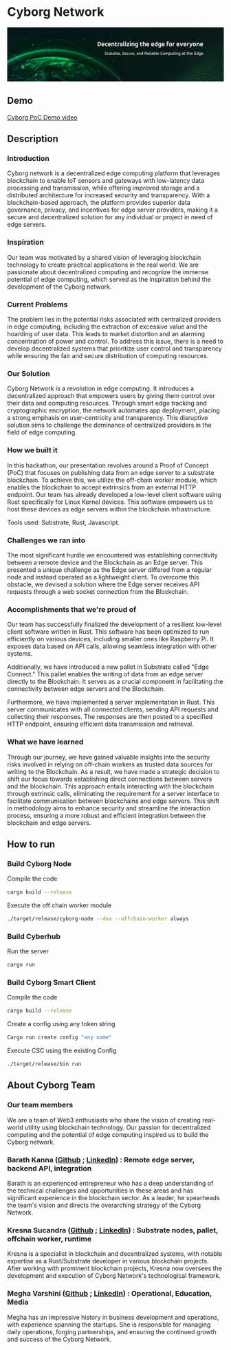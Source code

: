 # Cyborg Network
![Alt text](image.jpg)
## Demo

<!--- TODO: update --->
[Cyborg PoC Demo video](https://youtu.be/sSNg0Q_DJyk)

## Description

### Introduction



Cyborg network is a decentralized edge computing platform that leverages blockchain to enable IoT sensors and gateways with low-latency data processing and transmission, while offering improved storage and a distributed architecture for increased security and transparency. With a blockchain-based approach, the platform provides superior data governance, privacy, and incentives for edge server providers, making it a secure and decentralized solution for any individual or project in need of edge servers.



### Inspiration



Our team was motivated by a shared vision of leveraging blockchain technology to create practical applications in the real world. We are passionate about decentralized computing and recognize the immense potential of edge computing, which served as the inspiration behind the development of the Cyborg network.



### Current Problems



The problem lies in the potential risks associated with centralized providers in edge computing, including the extraction of excessive value and the hoarding of user data. This leads to market distortion and an alarming concentration of power and control. To address this issue, there is a need to develop decentralized systems that prioritize user control and transparency while ensuring the fair and secure distribution of computing resources.



### Our Solution

Cyborg Network is a revolution in edge computing. It introduces a decentralized approach that empowers users by giving them control over their data and computing resources. Through smart edge tracking and cryptographic encryption, the network automates app deployment, placing a strong emphasis on user-centricity and transparency. This disruptive solution aims to challenge the dominance of centralized providers in the field of edge computing.



### How we built it



In this hackathon, our presentation revolves around a Proof of Concept (PoC) that focuses on publishing data from an edge server to a substrate blockchain. To achieve this, we utilize the off-chain worker module, which enables the blockchain to accept extrinsics from an external HTTP endpoint. Our team has already developed a low-level client software using Rust specifically for Linux Kernel devices. This software empowers us to host these devices as edge servers within the blockchain infrastructure.



Tools used: Substrate, Rust, Javascript.



### Challenges we ran into



The most significant hurdle we encountered was establishing connectivity between a remote device and the Blockchain as an Edge server. This presented a unique challenge as the Edge server differed from a regular node and instead operated as a lightweight client. To overcome this obstacle, we devised a solution where the Edge server receives API requests through a web socket connection from the Blockchain.



### Accomplishments that we're proud of



Our team has successfully finalized the development of a resilient low-level client software written in Rust. This software has been optimized to run efficiently on various devices, including smaller ones like Raspberry Pi. It exposes data based on API calls, allowing seamless integration with other systems.

Additionally, we have introduced a new pallet in Substrate called "Edge Connect." This pallet enables the writing of data from an edge server directly to the Blockchain. It serves as a crucial component in facilitating the connectivity between edge servers and the Blockchain.

Furthermore, we have implemented a server implementation in Rust. This server communicates with all connected clients, sending API requests and collecting their responses. The responses are then posted to a specified HTTP endpoint, ensuring efficient data transmission and retrieval.



### What we have learned



Through our journey, we have gained valuable insights into the security risks involved in relying on off-chain workers as trusted data sources for writing to the Blockchain. As a result, we have made a strategic decision to shift our focus towards establishing direct connections between servers and the blockchain. This approach entails interacting with the blockchain through extrinsic calls, eliminating the requirement for a server interface to facilitate communication between blockchains and edge servers. This shift in methodology aims to enhance security and streamline the interaction process, ensuring a more robust and efficient integration between the blockchain and edge servers.

## How to run

### Build Cyborg Node

Compile the code
```sh
cargo build --release
```

Execute the off chain worker module
```sh
./target/release/cyborg-node --dev --offchain-worker always
```

### Build Cyberhub

Run the server
```sh
cargo run
```

### Build Cyborg Smart Client

Compile the code

```sh
cargo build --release
```

Create a config using any token string
```sh
Cargo run create config "any name"
```

Execute CSC using the existing Config
```sh
./target/release/bin run
```

## About Cyborg Team

### Our team members 

We are a team of Web3 enthusiasts who share the vision of creating real-world utility using blockchain technology. Our passion for decentralized computing and the potential of edge computing inspired us to build the Cyborg network.


### Barath Kanna ([Github](https://github.com/) ;  [LinkedIn](https://www.linkedin.com/in/barath-kanna-23a23a172/)) : Remote edge server, backend API, integration

Barath is an experienced entrepreneur who has a deep understanding of the technical challenges and opportunities in these areas and has significant experience in the blockchain sector. As a leader, he spearheads the team's vision and directs the overarching strategy of the Cyborg Network.


### Kresna Sucandra ([Github](https://github.com/SHA888) ; [LinkedIn](https://www.linkedin.com/in/kresna-sucandra/)) : Substrate nodes, pallet, offchain worker, runtime

Kresna is a specialist in blockchain and decentralized systems, with notable expertise as a Rust/Substrate developer in various blockchain projects. After working with prominent blockchain projects, Kresna now oversees the development and execution of Cyborg Network's technological framework.


### Megha Varshini ([Github](https://github.com/) ; [LinkedIn](https://www.linkedin.com/in/megha-varshini-tamilarasan-b1247a212/)) : Operational, Education, Media

Megha has an impressive history in business development and operations, with experience spanning the startups. She is responsible for managing daily operations, forging partnerships, and ensuring the continued growth and success of the Cyborg Network.
